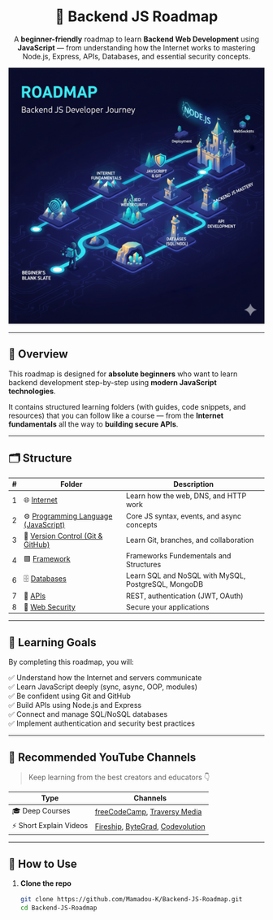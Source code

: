 <div align="center">

# 🧩 Backend JS Roadmap

A **beginner-friendly** roadmap to learn **Backend Web Development** using **JavaScript** — from understanding how the Internet works to mastering Node.js, Express, APIs, Databases, and essential security concepts.

![Roadmap Banner](./assets/banner.png)

</div>

---

## 🚀 Overview

This roadmap is designed for **absolute beginners** who want to learn backend development step-by-step using **modern JavaScript technologies**.

It contains structured learning folders (with guides, code snippets, and resources) that you can follow like a course — from the **Internet fundamentals** all the way to **building secure APIs**.

---

## 🗂️ Structure

| # | Folder | Description |
|---|---------|-------------|
| 1 | 🌐 [Internet](./Phase%201/1/Internet) | Learn how the web, DNS, and HTTP work |
| 2 | ⚙️ [Programming Language (JavaScript)](./Phase%201/2/Programming_Language) | Core JS syntax, events, and async concepts |
| 3 | 🧭 [Version Control (Git & GitHub)](./Phase%201/3/Version_Control) | Learn Git, branches, and collaboration |
| 4 | 🟩 [Framework](./Phase%201/4/Frameworks) | Frameworks Fundementals and Structures |
| 6 | 🗄️ [Databases](./Phase%201/5/Databases) | Learn SQL and NoSQL with MySQL, PostgreSQL, MongoDB |
| 7 | 🔗 [APIs](./Phase%201/6/APIs) | REST, authentication (JWT, OAuth) |
| 8 | 🔐 [Web Security](./Phase%201/7/Web_Security) | Secure your applications |

---

## 📘 Learning Goals

By completing this roadmap, you will:

✅ Understand how the Internet and servers communicate  
✅ Learn JavaScript deeply (sync, async, OOP, modules)  
✅ Be confident using Git and GitHub  
✅ Build APIs using Node.js and Express  
✅ Connect and manage SQL/NoSQL databases  
✅ Implement authentication and security best practices  

---

## 🧠 Recommended YouTube Channels

> Keep learning from the best creators and educators 👇

| Type | Channels |
|------|-----------|
| 🎓 Deep Courses | [freeCodeCamp](https://www.youtube.com/c/Freecodecamp), [Traversy Media](https://www.youtube.com/c/TraversyMedia) |
| ⚡ Short Explain Videos | [Fireship](https://www.youtube.com/c/Fireship), [ByteGrad](https://www.youtube.com/c/ByteGrad), [Codevolution](https://www.youtube.com/c/Codevolution) |

---

## 🧩 How to Use

1. **Clone the repo**
   ```bash
   git clone https://github.com/Mamadou-K/Backend-JS-Roadmap.git
   cd Backend-JS-Roadmap
